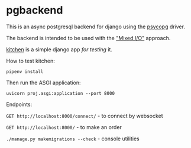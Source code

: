 pgbackend
========

This is an async postgresql backend for django using the
[psycopg](https://github.com/psycopg/psycopg)
driver.

The backend is intended to be used with the
["Mixed I/O"](https://github.com/Bi-Coloured-Python-Rock-Snake/pgbackend/blob/main/mixed-io.md)
approach. 

[kitchen](https://github.com/Bi-Coloured-Python-Rock-Snake/pgbackend/tree/main/kitchen)
is a simple django app *for testing* it.

How to test kitchen:

```commandline
pipenv install
```

Then run the ASGI application:

```commandline
uvicorn proj.asgi:application --port 8000
```

Endpoints:

`GET http://localhost:8000/connect/` - to connect by websocket

`GET http://localhost:8000/` - to make an order

`./manage.py makemigrations --check` - console utilities